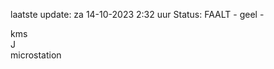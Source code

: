 laatste update: 
za 14-10-2023  2:32   uur 
Status: FAALT - geel - 
<div class="service R">kms</div><div class="service R">J</div><div class="service Y">microstation</div>